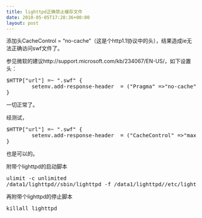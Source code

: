 ```yaml
---
title: lighttpd正确禁止缓存文件
date: 2010-05-05T17:28:36+00:00
layout: post
---
```

添加头CacheControl = &#8220;no-cache&#8221;（这是个http1.1协议中的头），结果造成ie无法正确访问swf文件了。

参见微软的建议http://support.microsoft.com/kb/234067/EN-US/，如下设置头：

<pre class="brush: perl">$HTTP["url"] =~ ".swf" {
        setenv.add-response-header  = ("Pragma" =>"no-cache","Expires" => "-1")
}
</pre>

一切正常了。

经测试，

<pre class="brush: perl">$HTTP["url"] =~ ".swf" {
        setenv.add-response-header  = ("CacheControl" =>"max-age=0")
}
</pre>

也是可以的。

附带个lighttpd的启动脚本

<pre class="brush: bash">ulimit -c unlimited
/data1/lighttpd//sbin/lighttpd -f /data1/lighttpd//etc/lighttpd.conf
</pre>

再附带个lighttpd的停止脚本

<pre class="brush: bash">killall lighttpd
</pre>
